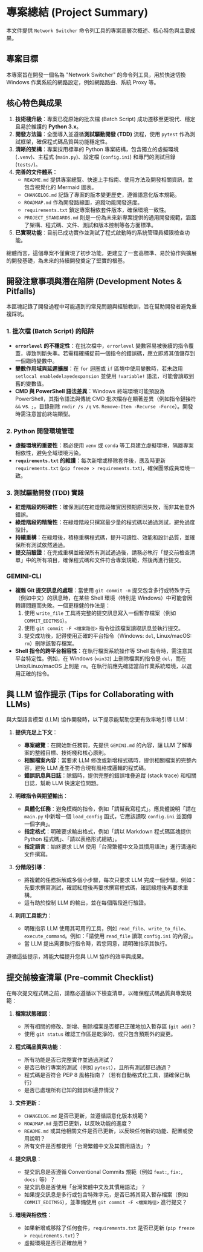 # 專案總結 (Project Summary)

本文件提供 `Network Switcher` 命令列工具的專案高層次概述、核心特色與主要成果。

## 專案目標
本專案旨在開發一個名為 "Network Switcher" 的命令列工具，用於快速切換 Windows 作業系統的網路設定，例如網路路由、系統 Proxy 等。

## 核心特色與成果
1.  **技術棧升級**：專案已從原始的批次檔 (Batch Script) 成功遷移至更現代、穩定且易於維護的 **Python 3.x**。
2.  **開發方法論**：全面導入並遵循**測試驅動開發 (TDD)** 流程，使用 `pytest` 作為測試框架，確保程式碼品質與功能穩定性。
3.  **清晰的架構**：專案採用標準的 Python 專案結構，包含獨立的虛擬環境 (`.venv`)、主程式 (`main.py`)、設定檔 (`config.ini`) 和專門的測試目錄 (`tests/`)。
4.  **完善的文件體系**：
    *   `README.md` 提供專案總覽、快速上手指南、使用方法及開發相關資訊，並包含視覺化的 Mermaid 圖表。
    *   `CHANGELOG.md` 記錄了專案的版本變更歷史，遵循語意化版本規範。
    *   `ROADMAP.md` 作為開發路線圖，追蹤功能開發進度。
    *   `requirements.txt` 鎖定專案相依套件版本，確保環境一致性。
    *   `PROJECT_STANDARDS.md` 則是一份為未來新專案提供的通用開發規範，涵蓋了架構、程式碼、文件、測試和版本控制等各方面標準。
5.  **已實現功能**：目前已成功實作並測試了程式啟動時的系統管理員權限檢查功能。

總體而言，這個專案不僅實現了初步功能，更建立了一套高標準、易於協作與擴展的開發基礎，為未來的持續開發奠定了堅實的根基。

## 開發注意事項與潛在陷阱 (Development Notes & Pitfalls)

本區塊記錄了開發過程中可能遇到的常見問題與經驗教訓，旨在幫助開發者避免重複踩坑。

### 1. 批次檔 (Batch Script) 的陷阱
*   **`errorlevel` 的不穩定性**：在批次檔中，`errorlevel` 變數容易被後續的指令覆蓋，導致判斷失準。若需精確捕捉前一個指令的錯誤碼，應立即將其值儲存到一個臨時變數中。
*   **變數作用域與延遲擴展**：在 `for` 迴圈或 `if` 區塊中使用變數時，若未啟用 `setlocal enabledelayedexpansion` 並使用 `!variable!` 語法，可能會讀取到舊的變數值。
*   **CMD 與 PowerShell 語法差異**：Windows 終端環境可能預設為 PowerShell，其指令語法與傳統 CMD 批次檔存在顯著差異（例如指令鏈接符 `&&` vs. `;`，目錄刪除 `rmdir /s /q` vs. `Remove-Item -Recurse -Force`）。開發時需注意當前終端類型。

### 2. Python 開發環境管理
*   **虛擬環境的重要性**：務必使用 `venv` 或 `conda` 等工具建立虛擬環境，隔離專案相依性，避免全域環境污染。
*   **`requirements.txt` 的維護**：每次新增或移除套件後，應及時更新 `requirements.txt` (`pip freeze > requirements.txt`)，確保團隊成員環境一致。

### 3. 測試驅動開發 (TDD) 實踐
*   **紅燈階段的明確性**：確保測試在紅燈階段確實因預期原因失敗，而非其他意外錯誤。
*   **綠燈階段的精簡性**：在綠燈階段只撰寫最少量的程式碼以通過測試，避免過度設計。
*   **持續重構**：在綠燈後，積極重構程式碼，提升可讀性、效能和設計品質，並確保所有測試依然通過。
*   **提交前驗證**：在完成重構並確保所有測試通過後，請務必執行「提交前檢查清單」中的所有項目，確保程式碼和文件符合專案規範，然後再進行提交。

### GEMINI-CLI
*   **複雜 Git 提交訊息的處理**：當使用 `git commit -m` 提交包含多行或特殊字元（例如中文）的訊息時，在某些 Shell 環境（特別是 Windows）中可能會因轉譯問題而失敗。一個更穩健的作法是：
    1.  使用 `write_file` 工具將完整的提交訊息寫入一個暫存檔案（例如 `COMMIT_EDITMSG`）。
    2.  使用 `git commit -F <檔案路徑>` 指令從該檔案讀取訊息並執行提交。
    3.  提交成功後，記得使用正確的平台指令（Windows: `del`, Linux/macOS: `rm`）刪除該暫存檔案。
*   **Shell 指令的跨平台相容性**：在執行檔案系統操作等 Shell 指令時，需注意其平台特定性。例如，在 Windows (`win32`) 上刪除檔案的指令是 `del`，而在 Unix/Linux/macOS 上則是 `rm`。在執行前應先確認當前作業系統環境，以選用正確的指令。

## 與 LLM 協作提示 (Tips for Collaborating with LLMs)

與大型語言模型 (LLM) 協作開發時，以下提示能幫助您更有效率地引導 LLM：

1.  **提供充足上下文**：
    *   **專案總覽**：在開始新任務前，先提供 `GEMINI.md` 的內容，讓 LLM 了解專案的整體目標、技術棧和核心原則。
    *   **相關檔案內容**：當要求 LLM 修改或新增程式碼時，提供相關檔案的完整內容，避免 LLM 產生不符合現有風格或邏輯的程式碼。
    *   **錯誤訊息與日誌**：除錯時，提供完整的錯誤堆疊追蹤 (stack trace) 和相關日誌，幫助 LLM 快速定位問題。

2.  **明確指令與期望輸出**：
    *   **具體化任務**：避免模糊的指令，例如「請幫我寫程式」。應具體說明「請在 `main.py` 中新增一個 `load_config` 函式，它應該讀取 `config.ini` 並回傳一個字典」。
    *   **指定格式**：明確要求輸出格式，例如「請以 Markdown 程式碼區塊提供 Python 程式碼」、「請以表格形式總結」。
    *   **指定語言**：始終要求 LLM 使用「台灣繁體中文及其慣用語法」進行溝通和文件撰寫。

3.  **分階段引導**：
    *   將複雜的任務拆解成多個小步驟，每次只要求 LLM 完成一個步驟。例如：先要求撰寫測試，確認紅燈後再要求撰寫程式碼，確認綠燈後再要求重構。
    *   這有助於控制 LLM 的輸出，並在每個階段進行驗證。

4.  **利用工具能力**：
    *   明確指示 LLM 使用其可用的工具，例如 `read_file`、`write_to_file`、`execute_command`。例如：「請使用 `read_file` 讀取 `config.ini` 的內容」。
    *   當 LLM 提出需要執行指令時，若您同意，請明確指示其執行。

遵循這些提示，將能大幅提升您與 LLM 協作的效率與成果。

## 提交前檢查清單 (Pre-commit Checklist)

在每次提交程式碼之前，請務必遵循以下檢查清單，以確保程式碼品質與專案規範：

1.  **檔案狀態確認**：
    *   所有相關的修改、新增、刪除檔案是否都已正確地加入暫存區 (`git add`)？
    *   使用 `git status` 確認工作區是乾淨的，或只包含預期外的變更。

2.  **程式碼品質與功能**：
    *   所有功能是否已完整實作並通過測試？
    *   是否已執行專案的測試（例如 `pytest`），且所有測試都已通過？
    *   程式碼是否符合 PEP 8 風格指南？（若有自動格式化工具，請確保已執行）
    *   是否已處理所有已知的錯誤和邊界情況？

3.  **文件更新**：
    *   `CHANGELOG.md` 是否已更新，並遵循語意化版本規範？
    *   `ROADMAP.md` 是否已更新，以反映功能的進度？
    *   `README.md` 或其他相關文件是否已更新，以反映任何新的功能、配置或使用說明？
    *   所有文件是否都使用「台灣繁體中文及其慣用語法」？

4.  **提交訊息**：
    *   提交訊息是否遵循 Conventional Commits 規範（例如 `feat:`, `fix:`, `docs:` 等）？
    *   提交訊息是否使用「台灣繁體中文及其慣用語法」？
    *   如果提交訊息是多行或包含特殊字元，是否已將其寫入暫存檔案（例如 `COMMIT_EDITMSG`），並準備使用 `git commit -F <檔案路徑>` 進行提交？

5.  **環境與相依性**：
    *   如果新增或移除了任何套件，`requirements.txt` 是否已更新 (`pip freeze > requirements.txt`)？
    *   虛擬環境是否已正確啟用？